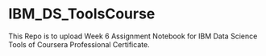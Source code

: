 # IBM_DS_ToolsCourse
This Repo is to upload Week 6 Assignment Notebook for IBM Data Science Tools of Coursera Professional Certificate.
